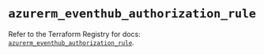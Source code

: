# `azurerm_eventhub_authorization_rule`

Refer to the Terraform Registry for docs: [`azurerm_eventhub_authorization_rule`](https://registry.terraform.io/providers/hashicorp/azurerm/4.40.0/docs/resources/eventhub_authorization_rule).
